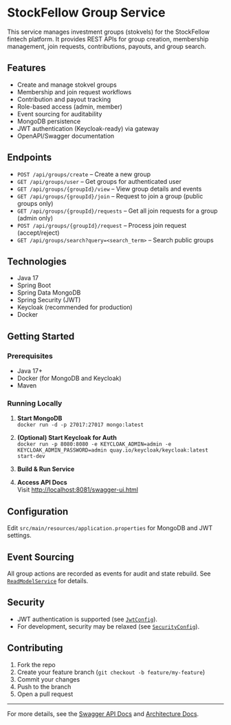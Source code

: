 # StockFellow Group Service

This service manages investment groups (stokvels) for the StockFellow fintech platform. It provides REST APIs for group creation, membership management, join requests, contributions, payouts, and group search.

## Features

- Create and manage stokvel groups
- Membership and join request workflows
- Contribution and payout tracking
- Role-based access (admin, member)
- Event sourcing for auditability
- MongoDB persistence
- JWT authentication (Keycloak-ready) via gateway
- OpenAPI/Swagger documentation

## Endpoints

- `POST /api/groups/create` – Create a new group
- `GET /api/groups/user` – Get groups for authenticated user
- `GET /api/groups/{groupId}/view` – View group details and events
- `GET /api/groups/{groupId}/join` – Request to join a group (public groups only)
- `GET /api/groups/{groupId}/requests` – Get all join requests for a group (admin only)
- `POST /api/groups/{groupId}/request` – Process join request (accept/reject)
- `GET /api/groups/search?query=<search_term>` – Search public groups

## Technologies

- Java 17
- Spring Boot
- Spring Data MongoDB
- Spring Security (JWT)
- Keycloak (recommended for production)
- Docker

## Getting Started

### Prerequisites

- Java 17+
- Docker (for MongoDB and Keycloak)
- Maven

### Running Locally

1. **Start MongoDB**  
   `docker run -d -p 27017:27017 mongo:latest`

2. **(Optional) Start Keycloak for Auth**  
   `docker run -p 8080:8080 -e KEYCLOAK_ADMIN=admin -e KEYCLOAK_ADMIN_PASSWORD=admin quay.io/keycloak/keycloak:latest start-dev`

3. **Build & Run Service**  
4. **Access API Docs**  
Visit [http://localhost:8081/swagger-ui.html](http://localhost:8081/swagger-ui.html)

## Configuration

Edit `src/main/resources/application.properties` for MongoDB and JWT settings.

## Event Sourcing

All group actions are recorded as events for audit and state rebuild. See [`ReadModelService`](src/main/java/com/stockfellow/groupservice/service/ReadModelService.java) for details.

## Security

- JWT authentication is supported (see [`JwtConfig`](src/main/java/com/stockfellow/groupservice/config/JwtConfig.java)).
- For development, security may be relaxed (see [`SecurityConfig`](src/main/java/com/stockfellow/groupservice/config/SecurityConfig.java)).

## Contributing

1. Fork the repo
2. Create your feature branch (`git checkout -b feature/my-feature`)
3. Commit your changes
4. Push to the branch
5. Open a pull request


---

For more details, see the [Swagger API Docs](../../swagger_api_docs.md) and [Architecture Docs](../../docs/architecture/).